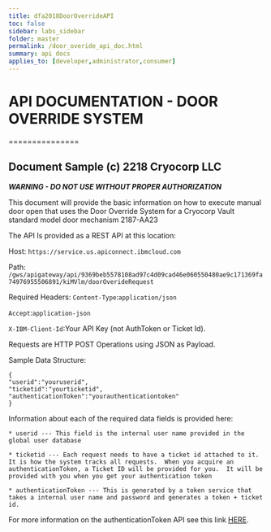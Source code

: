 ```yaml
---
title: dfa2018DoorOverrideAPI
toc: false
sidebar: labs_sidebar
folder: master
permalink: /door_overide_api_doc.html
summary: api docs
applies_to: [developer,administrator,consumer]
---
```


# API DOCUMENTATION - DOOR OVERRIDE SYSTEM
===============

## Document Sample (c) 2218 Cryocorp LLC

***WARNING - DO NOT USE WITHOUT PROPER AUTHORIZATION*** 

This document will provide the basic information on how to execute manual door open that uses the Door Override System for a Cryocorp Vault standard model door mechanism 2187-AA23

The API Is provided as a REST API at this location:

Host:  `https://service.us.apiconnect.ibmcloud.com`

Path: `/gws/apigateway/api/9369beb5578108ad97c4d09cad46e060550480ae9c171369fa74976955506891/kiMVlm/doorOverideRequest`

Required Headers:
`Content-Type`:`application/json`

`Accept`:`application-json`

`X-IBM-Client-Id`:Your API Key (not AuthToken or Ticket Id). 

Requests are HTTP POST Operations using JSON as Payload.  

Sample Data Structure:
```
{
"userid":"youruserid",
"ticketid":"yourticketid",
"authenticationToken":"yourauthenticationtoken"
}
```

Information about each of the required data fields is provided here:

	* userid --- This field is the internal user name provided in the global user database

	* ticketid --- Each request needs to have a ticket id attached to it.  It is how the system tracks all requests.  When you acquire an authenticationToken, a Ticket ID will be provided for you.  It will be provided with you when you get your authentication token
	
	* authenticationToken --- This is generated by a token service that takes a internal user name and password and generates a token + ticket id.  

For more information on the authenticationToken API see this link <a href="https://alley28.github.io/dfa2018/auth_token_api_doc.html" target="_blank">HERE</a>.